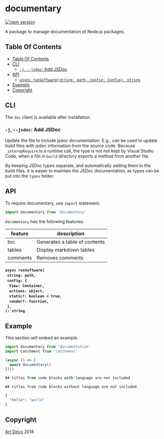 # documentary

[![npm version](https://badge.fury.io/js/%40adc%2Fdocumentary.svg)](https://npmjs.org/package/@adc/documentary)

A package to manage documentation of Node.js packages.

## Table Of Contents

- [Table Of Contents](#table-of-contents)
- [CLI](#cli)
  * [`-j`, `--jsdoc`: Add JSDoc](#-j---jsdoc-add-jsdoc)
- [API](#api)
    * [`async runSoftware(string: path, config: Config): string`](#async-runsoftwarestring-pathconfig-view-containeractions-objectstatic-boolean--truerender-function-string)
- [Example](#example)
- [Copyright](#copyright)

## CLI

The `doc` client is available after installation.

### `-j`, `--jsdoc`: Add JSDoc

Update the file to include jsdoc documentation. E.g., can be used to update build files with jsdoc information from the source code. Because `_interopRequire` is a runtime call, the type is not not kept by Visual Studio Code, when a file in `build` directory exports a method from another file.

By keeping JSDoc types separate, and automatically adding them to the build files, it is easier to maintain the JSDoc documentation, as types can be put into the `types` folder.

## API

To require documentary, use `import` statement:

```js
import documentary from 'documentary'
```

`documentary` has the following features:

| feature  |          description          |
| -------- | ----------------------------- |
| toc      | Generates a table of contents |
| tables   | Display markdown tables       |
| comments | Removes comments              |

#### `async runSoftware(`<br/>&nbsp;&nbsp;`string: path,`<br/>&nbsp;&nbsp;`config: {`<br/>&nbsp;&nbsp;&nbsp;&nbsp;`View: Container,`<br/>&nbsp;&nbsp;&nbsp;&nbsp;`actions: object,`<br/>&nbsp;&nbsp;&nbsp;&nbsp;`static?: boolean = true,`<br/>&nbsp;&nbsp;&nbsp;&nbsp;`render?: function,`<br/>&nbsp;&nbsp;`},`<br/>`): string`

## Example

This section will embed an example.

```javascript
import documentary from 'documentation'
import Catchment from 'catchment'

(async () => {
  await documentary()
})()
```

```js
## titles from code blocks with language are not included
```
```
## titles from code blocks without language are not included
```
```json
{
  "hello": "world"
}
```

## Copyright

[Art Deco](https://artdeco.bz) 2018